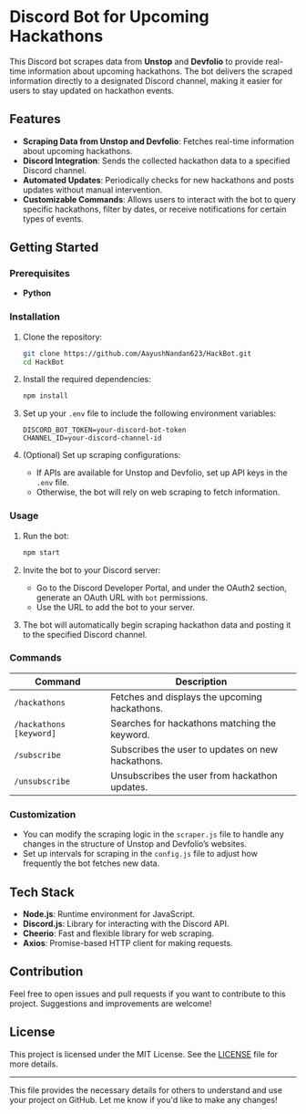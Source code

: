 # Discord Bot for Upcoming Hackathons

This Discord bot scrapes data from **Unstop** and **Devfolio** to provide real-time information about upcoming hackathons. The bot delivers the scraped information directly to a designated Discord channel, making it easier for users to stay updated on hackathon events.

## Features

- **Scraping Data from Unstop and Devfolio**: Fetches real-time information about upcoming hackathons.
- **Discord Integration**: Sends the collected hackathon data to a specified Discord channel.
- **Automated Updates**: Periodically checks for new hackathons and posts updates without manual intervention.
- **Customizable Commands**: Allows users to interact with the bot to query specific hackathons, filter by dates, or receive notifications for certain types of events.

## Getting Started

### Prerequisites

- **Python** 

### Installation

1. Clone the repository:
    ```bash
    git clone https://github.com/AayushNandan623/HackBot.git
    cd HackBot
    ```

2. Install the required dependencies:
    ```bash
    npm install
    ```

3. Set up your `.env` file to include the following environment variables:
    ```
    DISCORD_BOT_TOKEN=your-discord-bot-token
    CHANNEL_ID=your-discord-channel-id
    ```

4. (Optional) Set up scraping configurations:
    - If APIs are available for Unstop and Devfolio, set up API keys in the `.env` file.
    - Otherwise, the bot will rely on web scraping to fetch information.

### Usage

1. Run the bot:
    ```bash
    npm start
    ```

2. Invite the bot to your Discord server:
   - Go to the Discord Developer Portal, and under the OAuth2 section, generate an OAuth URL with `bot` permissions.
   - Use the URL to add the bot to your server.

3. The bot will automatically begin scraping hackathon data and posting it to the specified Discord channel.

### Commands

| Command       | Description                                            |
| ------------- | ------------------------------------------------------ |
| `/hackathons` | Fetches and displays the upcoming hackathons.          |
| `/hackathons [keyword]` | Searches for hackathons matching the keyword.  |
| `/subscribe`  | Subscribes the user to updates on new hackathons.      |
| `/unsubscribe`| Unsubscribes the user from hackathon updates.          |

### Customization

- You can modify the scraping logic in the `scraper.js` file to handle any changes in the structure of Unstop and Devfolio’s websites.
- Set up intervals for scraping in the `config.js` file to adjust how frequently the bot fetches new data.

## Tech Stack

- **Node.js**: Runtime environment for JavaScript.
- **Discord.js**: Library for interacting with the Discord API.
- **Cheerio**: Fast and flexible library for web scraping.
- **Axios**: Promise-based HTTP client for making requests.

## Contribution

Feel free to open issues and pull requests if you want to contribute to this project. Suggestions and improvements are welcome!

## License

This project is licensed under the MIT License. See the [LICENSE](LICENSE) file for more details.

---

This file provides the necessary details for others to understand and use your project on GitHub. Let me know if you'd like to make any changes!
